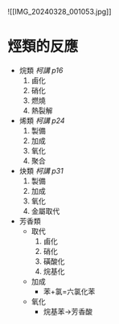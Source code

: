 ![[IMG_20240328_001053.jpg]]
# 烴類的反應
- 烷類 *柯講 p16*
	1. 鹵化
	2. 硝化
	3. 燃燒
	4. 熱裂解
- 烯類 *柯講 p24*
	1. 製備
	2. 加成
	3. 氧化
	4. 聚合
- 炔類 *柯講 p31*
	1. 製備
	2. 加成
	3. 氧化
	4. 金屬取代
- 芳香類
	- 取代
		1. 鹵化
		2. 硝化
		3. 磺酸化
		4. 烷基化
	- 加成
		- 苯+氯=六氯化苯
	- 氧化
		- 烷基苯->芳香酸